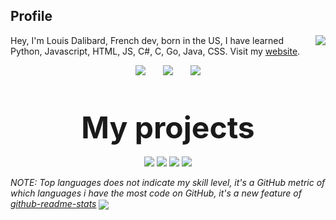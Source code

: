 ## Profile
<img align="right" src="https://github-readme-stats.vercel.app/api?username=TechAdvancedCyborg&show_icons=true&theme=dracula&hide_border=true" />

Hey, I'm Louis Dalibard, French dev, born in the US, I have learned Python, Javascript, HTML, JS, C#, C, Go, Java, CSS. Visit my <a href="https://techadvancedcyborg.github.io/">website</a>.
<br>
<p align="center">
    <img src="http://img.shields.io/badge/Discord-%40OnTake%235344-7289DA?style=for-the-badge" />
    &nbsp;&nbsp;&nbsp;&nbsp;&nbsp;
    <img src="http://img.shields.io/badge/Twiter-%40TvOutOf-1DA1F2?style=for-the-badge" />
    &nbsp;&nbsp;&nbsp;&nbsp;&nbsp;
    <img src="http://img.shields.io/badge/Instagram-%40louisdalibard-E1306C?style=for-the-badge" />
    <br>
    <br>
    <br>
    <br>
    <font size="14">
        <b>
            My projects
        </b><br>
    </font>
    <br>
    <img src="https://github-readme-stats.vercel.app/api/pin/?username=TechAdvancedCyborg&repo=NekoVault&theme=dracula&hide_border=true" />
    <img src="https://github-readme-stats.vercel.app/api/pin/?username=TechAdvancedCyborg&repo=DiscordRPCForMPRIS2&theme=dracula&hide_border=true" />
    <img src="https://github-readme-stats.vercel.app/api/pin/?username=TechAdvancedCyborg&repo=OpenNotes&theme=dracula&hide_border=true" />
    <img src="https://github-readme-stats.vercel.app/api/pin/?username=TechAdvancedCyborg&repo=TTACT-s-Anime-Player-Revamped&theme=dracula&hide_border=true" />
    <br>
</p>
<i>
    NOTE: Top languages does not indicate my skill level, it's a GitHub metric of which languages i have the most code on GitHub, it's a new feature of <a href="https://github.com/anuraghazra/github-readme-stats/">github-readme-stats</a></i>
<img align="center" src="https://github-readme-stats.vercel.app/api/top-langs/?username=TechAdvancedCyborg&layout=compact&theme=dracula&hide_border=true" />
